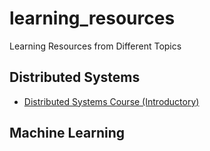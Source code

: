 # learning_resources
Learning Resources from Different Topics

## Distributed Systems
- [Distributed Systems Course (Introductory)](https://www.distributedsystemscourse.com/)

## Machine Learning
